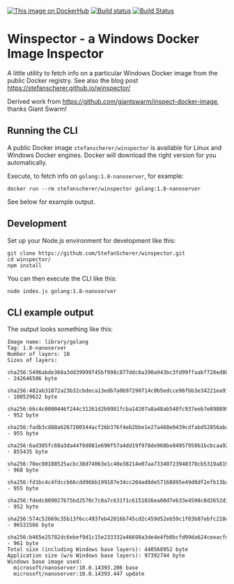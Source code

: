 [![This image on DockerHub](https://img.shields.io/docker/pulls/stefanscherer/winspector.svg)](https://hub.docker.com/r/stefanscherer/winspector/) [![Build status](https://ci.appveyor.com/api/projects/status/9nw1nk799cqtmdw2/branch/master?svg=true)](https://ci.appveyor.com/project/StefanScherer/winspector/branch/master) [![Build Status](https://travis-ci.org/StefanScherer/winspector.svg?branch=master)](https://travis-ci.org/StefanScherer/winspector)

# Winspector - a Windows Docker Image Inspector

A little utility to fetch info on a particular Windows Docker image from the public Docker registry. See also the blog post https://stefanscherer.github.io/winspector/

Derived work from https://github.com/giantswarm/inspect-docker-image, thanks Giant Swarm!

## Running the CLI

A public Docker image `stefanscherer/winspector` is available for Linux and Windows Docker engines. Docker will download the right version for you automatically.

Execute, to fetch info on `golang:1.8-nanoserver`, for example:

```
docker run --rm stefanscherer/winspector golang:1.8-nanoserver
```

See below for example output.

## Development

Set up your Node.js environment for development like this:

```nohighlight
git clone https://github.com/StefanScherer/winspector.git
cd winspector/
npm install
```

You can then execute the CLI like this:

```nohighlight
node index.js golang:1.8-nanoserver
```

## CLI example output

The output looks something like this:

```nohighlight
Image name: library/golang
Tag: 1.8-nanoserver
Number of layers: 10
Sizes of layers:
  sha256:5496abde368a3dd39999745bf998c877ddc6a390a943bc3fd99ffaabf728ed88 - 242646586 byte
  sha256:482ab31872a23b32cbdeca13edb7a0b97290714c0b5edcce96fbb3e34221ea91 - 100529622 byte
  sha256:66c4c0000446f244c31261d2b9981fcba14207a8a48ab548fc937eeb7e898899 - 952 byte
  sha256:fadb3cd88a6267200344acf26b376f4eb2bbe1e27a468e0439cdfabd52856aba - 955 byte
  sha256:6ad305fc60a3da44f0d081e690f57a4dd19f978de968be84957950b1bcbcaa92 - 855435 byte
  sha256:70ec80188525acbc38d74063e1c40e38214e07aa73340723948378cb5319a819 - 968 byte
  sha256:fd1bc4c4fdccb66cdd96bb199187e34cc204ad8de57168895e49d8df2efb13ba - 955 byte
  sha256:fdedc809027b75bd2570c7c8a7c631f1c6151026ea00d7eb33e4598c8d2652d3 - 952 byte
  sha256:574c52669c35b13f6cc4937eb42016b745cd2c459d52eb59c1f03b87ebfc218c - 96531566 byte
  sha256:b465e25782dc6ebef9d1c15e233332a46698a3de4e4fb0bcfd99da624ceeacfd - 961 byte
Total size (including Windows base layers): 440568952 byte
Application size (w/o Windows base layers): 97392744 byte
Windows base image used:
  microsoft/nanoserver:10.0.14393.206 base
  microsoft/nanoserver:10.0.14393.447 update
```
